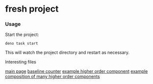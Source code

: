 # fresh project

### Usage

Start the project:

```
deno task start
```

This will watch the project directory and restart as necessary.

Interesting files

[main page](routes/index.tsx)
[baseline counter](islands/Counter.tsx)
[example higher order component](utils/withBackgroundColor.tsx)
[example composition of many higher order components](islands/SuperCounter.ts)